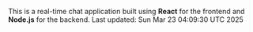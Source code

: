 This is a real-time chat application built using **React** for the frontend and **Node.js** for the backend.
Last updated: Sun Mar 23 04:09:30 UTC 2025
